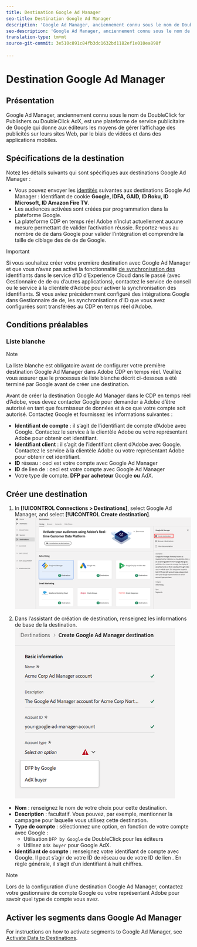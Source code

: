```yaml
---
title: Destination Google Ad Manager
seo-title: Destination Google Ad Manager
description: 'Google Ad Manager, anciennement connu sous le nom de DoubleClick for Publishers ou DoubleClick AdX, est une plateforme de service publicitaire de Google qui donne aux éditeurs les moyens de gérer l’affichage des publicités sur leurs sites Web, par le biais de vidéos et dans des applications mobiles. '
seo-description: 'Google Ad Manager, anciennement connu sous le nom de DoubleClick for Publishers ou DoubleClick AdX, est une plateforme de service publicitaire de Google qui donne aux éditeurs les moyens de gérer l’affichage des publicités sur leurs sites Web, par le biais de vidéos et dans des applications mobiles. '
translation-type: tm+mt
source-git-commit: 3e510c891c84fb3dc1632bd1182ef1e010ea898f

---
```



# Destination Google Ad Manager

## Présentation

Google Ad Manager, anciennement connu sous le nom de DoubleClick for Publishers ou DoubleClick AdX, est une plateforme de service publicitaire de Google qui donne aux éditeurs les moyens de gérer l’affichage des publicités sur leurs sites Web, par le biais de vidéos et dans des applications mobiles.

## Spécifications de la destination

Notez les détails suivants qui sont spécifiques aux destinations Google Ad Manager :

* Vous pouvez envoyer les [identités](https://www.adobe.io/apis/experienceplatform/home/profile-identity-segmentation/profile-identity-segmentation-services.html#!api-specification/markdown/narrative/technical_overview/identity_namespace_overview/identity_namespace_overview.md) suivantes aux destinations Google Ad Manager : Identifiant de cookie **Google, IDFA, GAID, ID Roku, ID Microsoft, ID Amazon Fire TV**.
* Les audiences activées sont créées par programmation dans la plateforme Google.
* La plateforme CDP en temps réel Adobe n’inclut actuellement aucune mesure permettant de valider l’activation réussie. Reportez-vous au nombre de  de  dans Google pour valider l’intégration et comprendre la taille de ciblage des  de  de de Google.

>[!IMPORTANT]
>
>Si vous souhaitez créer votre première destination avec Google Ad Manager et que vous n’avez pas activé la fonctionnalité [de synchronisation des](https://docs.adobe.com/content/help/en/id-service/using/id-service-api/methods/idsync.html) identifiants dans le service d’ID d’Experience Cloud dans le passé (avec  Gestionnaire de  de ou d’autres applications), contactez le service de conseil ou le service à la clientèle d’Adobe pour activer la synchronisation des identifiants. Si vous aviez précédemment configuré des intégrations Google dans  Gestionnaire de  de, les synchronisations d’ID que vous avez configurées sont transférées au CDP en temps réel d’Adobe.

## Conditions préalables

### Liste blanche

>[!NOTE]
>
>La liste blanche est obligatoire avant de configurer votre première destination Google Ad Manager dans Adobe CDP en temps réel. Veuillez vous assurer que le processus de liste blanche décrit ci-dessous a été terminé par Google avant de créer une destination.

Avant de créer la destination Google Ad Manager dans le CDP en temps réel d’Adobe, vous devez contacter Google pour demander à Adobe d’être autorisé en tant que fournisseur de données et à ce que votre compte soit autorisé. Contactez Google et fournissez les informations suivantes :

* **Identifiant de compte** : il s’agit de l’identifiant de compte d’Adobe avec Google. Contactez le service à la clientèle Adobe ou votre représentant Adobe pour obtenir cet identifiant.
* **Identifiant client** : il s’agit de l’identifiant client d’Adobe avec Google. Contactez le service à la clientèle Adobe ou votre représentant Adobe pour obtenir cet identifiant.
* **ID** réseau : ceci est votre compte avec Google Ad Manager
* **ID** de lien  de : ceci est votre compte avec Google Ad Manager
* Votre type de compte. **DFP par acheteur** Google **ou** AdX.

## Créer une destination

1. In **[!UICONTROL Connections > Destinations]**, select Google Ad Manager, and select **[!UICONTROL Create destination]**.
   ![Connecter la destination Google Ad Manager](/help/rtcdp/destinations/assets/google-1-destination.png)

2. Dans l’assistant de création de destination, renseignez les informations de base de la destination.
   ![Informations de base Google Ad Manager](/help/rtcdp/destinations/assets/google-1-basic-information.png)
* **Nom** : renseignez le nom de votre choix pour cette destination.
* **Description** : facultatif. Vous pouvez, par exemple, mentionner la campagne pour laquelle vous utilisez cette destination.
* **Type de compte** : sélectionnez une option, en fonction de votre compte avec Google :
   * Utilisation `DFP by Google` de DoubleClick pour les éditeurs
   * Utilisez `AdX buyer` pour Google AdX.
* **Identifiant de compte** : renseignez votre identifiant de compte avec Google. Il peut s’agir de votre ID de réseau ou de votre ID de lien  . En règle générale, il s’agit d’un identifiant à huit chiffres.

>[!NOTE]
>
>Lors de la configuration d’une destination Google Ad Manager, contactez votre gestionnaire de compte Google ou votre représentant Adobe pour savoir quel type de compte vous avez.

## Activer les segments dans Google Ad Manager

For instructions on how to activate segments to Google Ad Manager, see [Activate Data to Destinations](/help/rtcdp/destinations/activate-destinations.md).